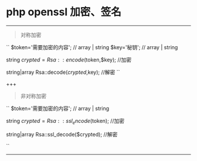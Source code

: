 # php openssl 加密、签名

***


> 对称加密 

``
$token='需要加密的内容';	// array | string
$key='秘钥';	// array | string

string $crypted=Rsa::encode($token,$key); //加密

string|array Rsa::decode($crypted,$key); //解密
``

+++

> 非对称加密 

``
$token='需要加密的内容';	// array | string

string $crypted=Rsa::ssl_encode($token); //加密

string|array Rsa::ssl_decode($crypted); //解密

``

---
[](https://github.com/wschat/openssl)
